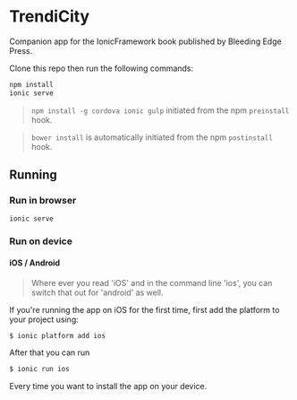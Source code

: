TrendiCity
==================

Companion app for the IonicFramework book published by Bleeding Edge Press.

Clone this repo then run the following commands:

```sh
npm install
ionic serve
```

> `npm install -g cordova ionic gulp` initiated from the npm `preinstall` hook.

> `bower install` is automatically initiated from the npm `postinstall` hook.

## Running

### Run in browser 

`ionic serve`

### Run on device

#### iOS / Android

> Where ever you read 'iOS' and in the command line 'ios', you can switch that out for 'android' as well.

If you're running the app on iOS for the first time, first add the platform to your project using:

```sh
$ ionic platform add ios
```

After that you can run

```sh
$ ionic run ios
```

Every time you want to install the app on your device.

